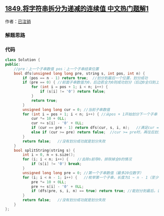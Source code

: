 ## [1849.将字符串拆分为递减的连续值 中文热门题解1](https://leetcode.cn/problems/splitting-a-string-into-descending-consecutive-values/solutions/100000/dfsjian-zhi-mei-ju-di-yi-ge-zi-chuan-xia-jz84)

作者：[已注销](https://leetcode.cn/u/已注销)

### 解题思路


### 代码

```cpp
class Solution {
public:
    //pre：上一个子串数值 pos：上一个子串结束位置
    bool dfs(unsigned long long pre, string s, int pos, int n) {
        if (pos == n - 1) return true;  //划分到最后一个位置，划分成功
        if (pre == 0) { //前面子串数值为0，后边若全为0则成功划分（后边0全归到上一个子串），否则失败
            for (int i = pos + 1; i < n; i++) {
                if (s[i] != '0') return false;
            }
            return true;
        }
        unsigned long long cur = 0; //当前子串数值
        for (int i = pos + 1; i < n; i++) { //从pos + 1开始划分下一个子串
            cur *= 10 + 0LL;
            cur += s[i] - '0' + 0LL;
            if (cur == pre - 1) return dfs(cur, s, i, n);   //满足cur == pre - 1，划分下一个子串
            else if (cur >= pre) return false;  //cur >= pre时，再往后划分只会大于等于pre，划分失败
        }
        return false;   //没有划分成功就是划分失败
    }
    bool splitString(string s) {
        int i = 0, n = s.size(); 
        for (i; i < n; i++) {    //去除s前导0，排除掉全0的情况
            if (s[i] != '0') break;
        }
        unsigned long long pre = 0; //第一个子串数值（最多20位数字）
        for (i; i < n - 1; i++) {   //枚举第一个子串，长度为1 ~ n - 1（至少划分2个子串）
            pre *= 10 + 0LL;
            pre += s[i] - '0' + 0LL;
            if (dfs(pre, s, i, n) == true) return true; //能划分到最后，说明可以划分
        }
        return false;   //没有划分成功就是划分失败
    }
};
```